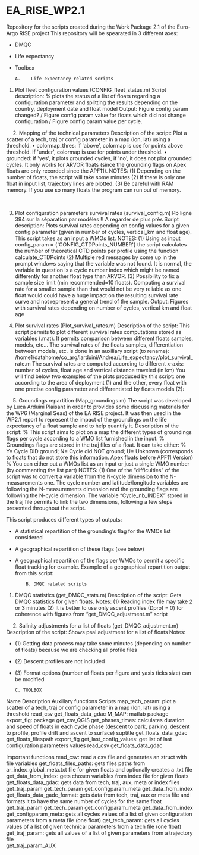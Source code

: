 # EA_RISE_WP2.1
Repository for the scripts created during the Work Package 2.1 of the Euro-Argo RISE project
This repository will be spearated in 3 different axes:
- DMQC
- Life expectancy
- Toolbox


      A.	Life expectancy related scripts
1.	Plot fleet configuration values (CONFIG_fleet_status.m)
Script description:
% plots the status of a list of floats regarding a configuration parameter and splitting the results depending on the country, deployment date and float model
Output:
Figure config param changed? / Figure config param value for floats which did not change configuration / Figure config param value per cycle. 

 
2.	Mapping of the technical parameters
Description of the script:
Plot a scatter of a tech, traj or config parameter in a map (lon, lat) using a threshold.
•	colormap_thres: if 'above', colormap is use for points above threshold. If 'under', colormap is use for points under threshold.
•	grounded: if 'yes', it plots grounded cycles, if 'no', it does not plot grounded cycles. It only works for ARVOR floats (since the grounding flags on Apex floats are only recorded since the APF11).
NOTES:
(1) Depending on the number of floats, the script will take some minutes
(2) If there is only one float in input list, trajectory lines are plotted.
(3) Be careful with RAM memory. If you use so many floats the program can run out of memory.
 
 

3.	Plot configuration parameters survival rates (survival_config.m)
Pb ligne 394 sur la séparation par modèles !! A regarder de plus près
Script description:
Plots survival rates depending on config values for a given config parameter (given in number of cycles, vertical_km and float age). This script takes as an input a WMOs list.
NOTES: 
(1) Using as input config_param = {'CONFIG_CTDPoints_NUMBER'} the script calculates the number of theoretical CTD points per profile using the function calculate_CTDPoints
(2) Multiple red messages by come up in the prompt windows saying that the variable was not found. It is normal, the variable in question is a cycle number index which might be named differently for another float type than ARVOR. 
(3) Possibility to fix a sample size limit (min recommended=10 floats). Computing a survival rate for a smaller sample than that would not be very reliable as one float would could have a huge impact on the resulting survival rate curve and not represent a general trend of the sample.
Output: 
Figures with survival rates depending on number of cycles, vertical km and float age 


4.	Plot survival rates (Plot_survival_rates.m)
Description of the script:
This script permits to plot different survival rates computations stored as variables (.mat). It permits comparison between different floats samples, models, etc… The survival rates of the floats samples, differentiation between models, etc. is done in an auxiliary script (to rename): /home1/datahome/co_arg/larduini/Andrea/Life_expectancy/plot_survival_rate.m
The survival rates are computed according to different x-axis: number of cycles, float age and vertical distance traveled (in km)
You will find below two examples of the plots produced by this script: one according to the area of deployment (1) and the other, every float with one precise config parameter and differentiated by floats models (2):

 
5.	Groundings repartition (Map_groundings.m)
The script was developed by Luca Arduini Plaisant in order to provides some discussing materials for the WP6 (Marginal Seas) of the EA RISE project. It was then used in the WP2.1 report to represent the impact of the groundings on the life expectancy of a float sample and to help quantify it.
Description of the script:
% This script aims to plot on a map the different types of groundings flags per cycle according to a WMO list furnished in the input.
% Groundings flags are stored in the traj files of a float. It can take either: 
% Y= Cycle DID ground; N= Cycle did NOT ground; U= Unknown (corresponds to floats that do not store this information. Apex floats before APF11 Version)
% You can either put a WMOs list as an input or just a single WMO number (by commenting the list part)
NOTES:
(1)	One of the “difficulties” of the script was to convert a variable from the N-cycle dimension to the N-measurements one. The cycle number and latitude/longitude variables are following the N-measurements dimension and the grounding flags are following the N-cycle dimension. The variable “Cycle_nb_INDEX” stored in the traj file permits to link the two dimensions, following a few steps presented throughout the script.

This script produces different types of outputs:
-	A statistical repartition of the grounding’s flag for the WMOs list considered
-	A geographical repartition of these flags (see below)
-	A geographical repartition of the flags per WMOs to permit a specific float tracking for example.
Example of a geographical repartition output from this script:


            B. DMQC related scripts
1.	DMQC statistics (get_DMQC_stats.m)
Description of the script:
Gets DMQC statistics for given floats.
Notes:
(1)	Reading index file may take 2 or 3 minutes
(2)	It is better to use only ascent profiles (Dprof = 0) for coherence with figures from “get_DMQC_adjustment.m” script
    
   
 
2.	Salinity adjustments for a list of floats (get_DMQC_adjustment.m)
Description of the script:
Shows psal adjustment for a list of floats
Notes: 
- (1) Getting data process may take some minutes (depending on number of floats) because we are checking all profile files
- (2) Descent profiles are not included
- (3) Format options (number of floats per figure and yaxis ticks size) can be modified
 
 
      C. TOOLBOX
    
Name	Description	Auxiliary functions
Scripts
map_tech_param:	plot a scatter of a tech, traj or config parameter in a map (lon, lat) using a threshold	read_csv
get_floats_data_gdac
M_MAP: matlab package
export_fig: package
get_csv_QGIS
get_phases_times:	calculates duration and speed of floats in each cycle phase (descent to park, parking, descent to profile, profile drift and ascent to surface)	suptitle
get_floats_data_gdac
get_floats_filespath
export_fig
get_last_config_values:	get list of last configuration parameters values	read_csv
get_floats_data_gdac

Important functions
read_csv:	read a csv file and generates an struct with file variables	
get_floats_files_paths:	gets files paths from ar_index_global_meta.txt file for given floats and optionally creates a .txt file	
get_data_from_index:	gets chosen variables from index file for given floats	
get_floats_data_gdac:	gets data from tech, traj, aux, meta or index files	get_traj_param
get_tech_param
get_configparam_meta
get_data_from_index
get_floats_data_gadc_format:	gets data from tech, traj, aux or meta file and formats it to have the same number of cycles for the same float	get_traj_param
get_tech_param
get_configparam_meta
get_data_from_index
get_configparam_meta:	gets all cycles values of a list of given configuration parameters from a meta file (one float)	
get_tech_param:	gets all cycles values of a list of given technical parameters from a tech file (one float)	
get_traj_param:	gets all values of a list of given parameters from a trajectory file	
get_traj_param_AUX		

